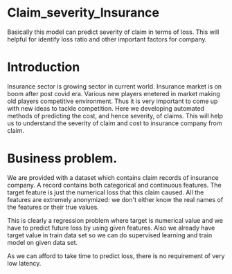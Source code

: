 # Claim_severity_Insurance

Basically this model can predict severity of claim in terms of loss. This will helpful for identify loss ratio and other important factors for company.

# Introduction

Insurance sector is growing sector in current world. Insurance market is on boom after post covid era. Various new players enetered in market making old players competitive environment. Thus it is very important to come up with new ideas to tackle competition. Here we developing automated methods of predicting the cost, and hence severity, of claims. This will help us to understand the severity of claim and cost to insurance company from claim.

# Business problem.

We are provided with a dataset which contains claim records of insurance company. A record contains both categorical and continuous features. The target feature is just the numerical loss that this claim caused. All the features are extremely anonymized: we don't either know the real names of the features or their true values.

This is clearly a regression problem where target is numerical value and we have to predict future loss by using given features. Also we already have target value in train data set so we can do supervised learning and train model on given data set.

As we can afford to take time to predict loss, there is no requirement of very low latency.
